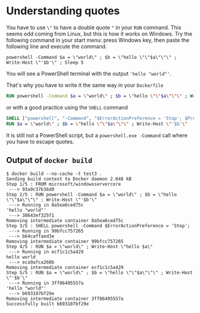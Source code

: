 # Understanding quotes

You have to use `\"` to have a double quote `"` in your `RUN` command.
This seems odd coming from Linux, but this is how it works on Windows.
Try the following command in your start menu: press Windows key, then paste the following line and execute the command.

```
powershell -Command $a = \"world\" ; $b = \"hello \"\"$a\"\"\" ; Write-Host \"'$b'\" ; Sleep 5
```

You will see a PowerShell terminal with the output `'hello "world"'`.

That's why you have to write it the same way in your `Dockerfile`

```Dockerfile
RUN powershell -Command $a = \"world\" ; $b = \"hello \"\"$a\"\"\" ; Write-Host \"'$b'\"
```

or with a good practice using the `SHELL` command

```Dockerfile
SHELL ["powershell", "-Command", "$ErrorActionPreference = 'Stop'; $ProgressPreference = 'SilentlyContinue';"]
RUN $a = \"world\" ; $b = \"hello \"\"$a\"\"\" ; Write-Host \"'$b'\"
```

It is still not a PowerShell script, but a `powershell.exe -Command` call where you have to escape quotes.

## Output of `docker build`

```
$ docker build --no-cache -t test3 .
Sending build context to Docker daemon 2.048 kB
Step 1/5 : FROM microsoft/windowsservercore
 ---> 93a9c37b36d0
Step 2/5 : RUN powershell -Command $a = \"world\" ; $b = \"hello \"\"$a\"\"\" ; Write-Host \"'$b'\"
 ---> Running in 8a5ea6ced75c
'hello "world"'
 ---> 38643ef325f1
Removing intermediate container 8a5ea6ced75c
Step 3/5 : SHELL powershell -Command $ErrorActionPreference = 'Stop';
 ---> Running in 99bfcc757265
 ---> b64caffaed3e
Removing intermediate container 99bfcc757265
Step 4/5 : RUN $a = \"world\" ; Write-Host \"hello $a\"
 ---> Running in ecf1c1c5a429
hello world
 ---> eca9afca260b
Removing intermediate container ecf1c1c5a429
Step 5/5 : RUN $a = \"world\" ; $b = \"hello \"\"$a\"\"\" ; Write-Host \"'$b'\"
 ---> Running in 3ff86495557a
'hello "world"'
 ---> b693107bf29e
Removing intermediate container 3ff86495557a
Successfully built b693107bf29e
```
